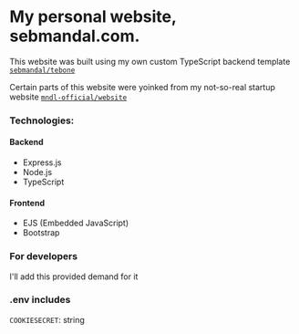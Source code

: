 # My personal website, sebmandal.com.

This website was built using my own custom TypeScript backend template [`sebmandal/tebone`](https://github.com/sebmandal/tebone)

Certain parts of this website were yoinked from my not-so-real startup website [`mndl-official/website`](https://github.com/mndl-official/website)

### Technologies:

#### Backend

- Express.js
- Node.js
- TypeScript

#### Frontend

- EJS (Embedded JavaScript)
- Bootstrap

### For developers

I'll add this provided demand for it

### .env includes

`COOKIESECRET`: string
